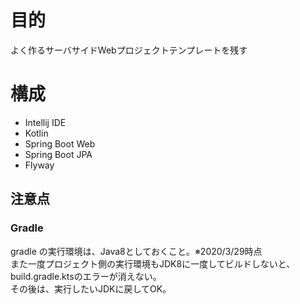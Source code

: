 # 目的
よく作るサーバサイドWebプロジェクトテンプレートを残す

# 構成
* Intellij IDE
* Kotlin
* Spring Boot Web
* Spring Boot JPA
* Flyway

## 注意点
### Gradle
gradle の実行環境は、Java8としておくこと。※2020/3/29時点  
また一度プロジェクト側の実行環境もJDK8に一度してビルドしないと、build.gradle.ktsのエラーが消えない。  
その後は、実行したいJDKに戻してOK。